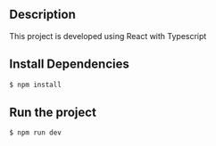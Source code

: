 ## Description

This project is developed using React with Typescript

## Install Dependencies

```bash
$ npm install
```

## Run the project

```bash
$ npm run dev
```
